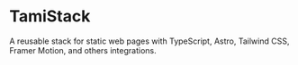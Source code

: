 # TamiStack

A reusable stack for static web pages with TypeScript, Astro, Tailwind CSS, Framer Motion, and others integrations.
